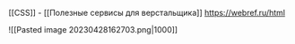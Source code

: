 [[CSS]] - [[Полезные сервисы для верстальщика]]
https://webref.ru/html

![[Pasted image 20230428162703.png|1000]]